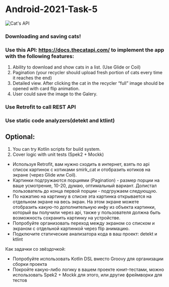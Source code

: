 # Android-2021-Task-5

![Cat's API](https://cdn2.thecatapi.com/logos/thecatapi_256xW.png)

### Downloading and saving cats!

### Use this API: https://docs.thecatapi.com/ to implement the app with the following features:
1. Ability to download and show cats in a list. (Use Glide or Coil)
2. Pagination (your recycler should upload fresh portion of cats every time it reaches the end)
3. Detailed view. After clicking the cat in the recycler “full” image should be opened with card flip animation.
4. User could save the image to the Galery.

### Use Retrofit to call REST API
### Use static code analyzers(detekt and ktlint)

## Optional:
1. You can try Kotlin scripts for build system.
2. Cover logic with unit tests (Spek2 + Mockk)

- Используя Retrofit, вам нужно сходить в интернет, взять по api список картинок с котиками  smirk_cat  и отобразить котиков на экране (через Glide или Coil). 
- Картинки подгружаются порциями (Pagination) - размер порции на ваше усмотрение, 10-20, думаю, оптимальный вариант. Долистал пользователь до конца первой порции - подгружаем следующую. 
- По нажатию на картинку в списке эта картинка открывается на отдельном экране на весь экран. На этом экране можете отобразить какую-то дополнительную инфу из объекта картинки, который вы получили через api, также у пользователя должна быть возможность сохранить картинку на устройстве. 
- Попробуйте организовать переход между экраном со списком и экраном с отдельной картинкой через flip анимацию.  
- Подключите статические анализатора кода в ваш проект: detekt и ktlint

Как задачки со звёздочкой:
- Попробуйте использовать Kotlin DSL вместо Groovy для организации сборки проекта
- Покройте какую-либо логику в вашем проекте юнит-тестами, можно использовать Spek2 + Mockk для этого, или другие фреймворки для тестов
